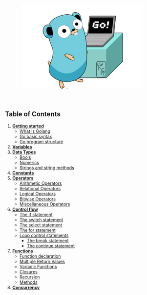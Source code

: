 <h1 align="center">
	<img width="400" src="media/go.png" alt="Gopher">
	<br>
	<br>
</h1>

## Table of Contents
  1. **[Getting started](examples/getting_started)**
     * [What is Golang](examples/getting_started/what_is_golang.md)
     * [Go basic syntax](examples/getting_started/go_syntax.md)
     * [Go program structure](examples/getting_started/go_program_structure.md)
  2. **[Variables](examples/variables/variables.go)**
  3. **[Data Types](examples/data_types)**
      * [Bools](examples/data_types/bool/bool.go)
      * [Numerics](examples/data_types/numeric/numeric.go)
      * [Strings and string methods](examples/data_types/string/string.go)
  4. **[Constants](examples/constant/constant.go)**
  5. **[Operators](examples/operators)**
     * [Arithmetic Operators](examples/operators/arithmetic/arithmetic.go)
     * [Relational Operators](examples/operators/relational/relational.go)
     * [Logical Operators](examples/operators/logical/logical.go)
     * [Bitwise Operators](examples/operators/bitwise/bitwise.go)
     * [Miscellaneous Operators](examples/operators/misc/misc.go)
  6. **[Control flow](examples/control_flow)**
     * [The if statement](examples/control_flow/if/if.go)
     * [The switch statement](examples/control_flow/switch/switch.go)
     * [The select statement](examples/control_flow/select/select.go)
     * [The for statement](examples/control_flow/for/for.go)
     * [Loop control statements](examples/control_flow/for/for.go)
        * [The break statement](examples/control_flow/for/for.go)
        * [The continue statement](examples/control_flow/for/for.go)
  7. **[Functions](examples/functions)**
     * [Function declaration](examples/functions/declaration/declaration.go)
     * [Multiple Return Values](examples/functions/multiple_return/multiple_return.go)
     * [Variadic Functions](examples/functions/variadic/variadic.go)
     * [Closures](examples/functions/closure/closure.go)
     * [Recursion](examples/functions/recursion/recursion.go)
     * [Methods](examples/method/method.go)
  8. **[Concurrency](examples/concurrency/concurrency.go)**
